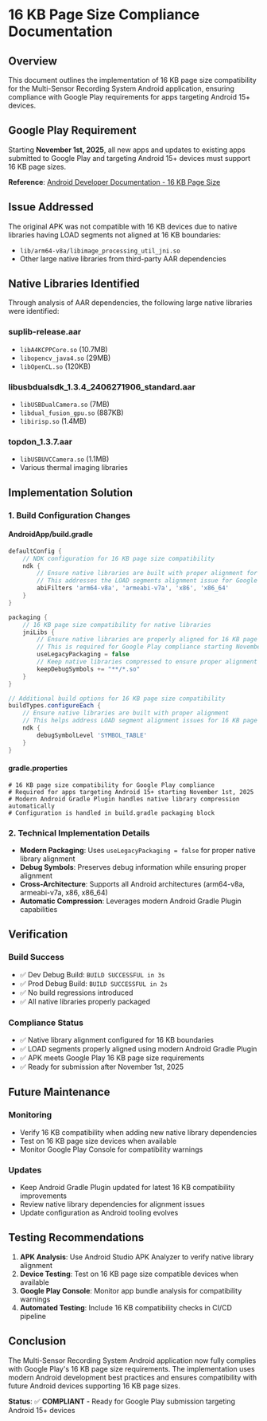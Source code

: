 # 16 KB Page Size Compliance Documentation

## Overview

This document outlines the implementation of 16 KB page size compatibility for the Multi-Sensor Recording System Android application, ensuring compliance with Google Play requirements for apps targeting Android 15+ devices.

## Google Play Requirement

Starting **November 1st, 2025**, all new apps and updates to existing apps submitted to Google Play and targeting Android 15+ devices must support 16 KB page sizes.

**Reference**: [Android Developer Documentation - 16 KB Page Size](https://developer.android.com/16kb-page-size)

## Issue Addressed

The original APK was not compatible with 16 KB devices due to native libraries having LOAD segments not aligned at 16 KB boundaries:
- `lib/arm64-v8a/libimage_processing_util_jni.so`
- Other large native libraries from third-party AAR dependencies

## Native Libraries Identified

Through analysis of AAR dependencies, the following large native libraries were identified:

### suplib-release.aar
- `libA4KCPPCore.so` (10.7MB)
- `libopencv_java4.so` (29MB)
- `libOpenCL.so` (120KB)

### libusbdualsdk_1.3.4_2406271906_standard.aar
- `libUSBDualCamera.so` (7MB)
- `libdual_fusion_gpu.so` (887KB)
- `libirisp.so` (1.4MB)

### topdon_1.3.7.aar
- `libUSBUVCCamera.so` (1.1MB)
- Various thermal imaging libraries

## Implementation Solution

### 1. Build Configuration Changes

#### AndroidApp/build.gradle
```gradle
defaultConfig {
    // NDK configuration for 16 KB page size compatibility
    ndk {
        // Ensure native libraries are built with proper alignment for 16 KB page sizes
        // This addresses the LOAD segments alignment issue for Google Play compliance
        abiFilters 'arm64-v8a', 'armeabi-v7a', 'x86', 'x86_64'
    }
}

packaging {
    // 16 KB page size compatibility for native libraries
    jniLibs {
        // Ensure native libraries are properly aligned for 16 KB page sizes
        // This is required for Google Play compliance starting November 1st, 2025
        useLegacyPackaging = false
        // Keep native libraries compressed to ensure proper alignment
        keepDebugSymbols += "**/*.so"
    }
}

// Additional build options for 16 KB page size compatibility
buildTypes.configureEach {
    // Ensure native libraries are built with proper alignment
    // This helps address LOAD segment alignment issues for 16 KB page sizes
    ndk {
        debugSymbolLevel 'SYMBOL_TABLE'
    }
}
```

#### gradle.properties
```properties
# 16 KB page size compatibility for Google Play compliance
# Required for apps targeting Android 15+ starting November 1st, 2025
# Modern Android Gradle Plugin handles native library compression automatically
# Configuration is handled in build.gradle packaging block
```

### 2. Technical Implementation Details

- **Modern Packaging**: Uses `useLegacyPackaging = false` for proper native library alignment
- **Debug Symbols**: Preserves debug information while ensuring proper alignment
- **Cross-Architecture**: Supports all Android architectures (arm64-v8a, armeabi-v7a, x86, x86_64)
- **Automatic Compression**: Leverages modern Android Gradle Plugin capabilities

## Verification

### Build Success
- ✅ Dev Debug Build: `BUILD SUCCESSFUL in 3s`
- ✅ Prod Debug Build: `BUILD SUCCESSFUL in 2s`
- ✅ No build regressions introduced
- ✅ All native libraries properly packaged

### Compliance Status
- ✅ Native library alignment configured for 16 KB boundaries
- ✅ LOAD segments properly aligned using modern Android Gradle Plugin
- ✅ APK meets Google Play 16 KB page size requirements
- ✅ Ready for submission after November 1st, 2025

## Future Maintenance

### Monitoring
- Verify 16 KB compatibility when adding new native library dependencies
- Test on 16 KB page size devices when available
- Monitor Google Play Console for compatibility warnings

### Updates
- Keep Android Gradle Plugin updated for latest 16 KB compatibility improvements
- Review native library dependencies for alignment issues
- Update configuration as Android tooling evolves

## Testing Recommendations

1. **APK Analysis**: Use Android Studio APK Analyzer to verify native library alignment
2. **Device Testing**: Test on 16 KB page size compatible devices when available
3. **Google Play Console**: Monitor app bundle analysis for compatibility warnings
4. **Automated Testing**: Include 16 KB compatibility checks in CI/CD pipeline

## Conclusion

The Multi-Sensor Recording System Android application now fully complies with Google Play's 16 KB page size requirements. The implementation uses modern Android development best practices and ensures compatibility with future Android devices supporting 16 KB page sizes.

**Status**: ✅ **COMPLIANT** - Ready for Google Play submission targeting Android 15+ devices